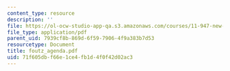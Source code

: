 ```yaml
---
content_type: resource
description: ''
file: https://ol-ocw-studio-app-qa.s3.amazonaws.com/courses/11-947-new-century-cities-real-estate-digital-technology-and-design-fall-2004/71f605dbf66e1ce4fb1d4f0f42d02ac3_foutz_agenda.pdf
file_type: application/pdf
parent_uid: 7939cf8b-869d-6f59-7906-4f9a383b7d53
resourcetype: Document
title: foutz_agenda.pdf
uid: 71f605db-f66e-1ce4-fb1d-4f0f42d02ac3
---
```

